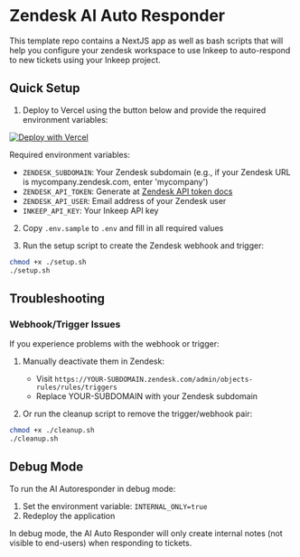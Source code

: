 # Zendesk AI Auto Responder

This template repo contains a NextJS app as well as bash scripts that will help you configure your zendesk workspace to use Inkeep to auto-respond to new tickets using your Inkeep project.


## Quick Setup

1. Deploy to Vercel using the button below and provide the required environment variables:

[![Deploy with Vercel](https://vercel.com/button)](https://vercel.com/new/clone?repository-url=https%3A%2F%2Fgithub.com%2Finkeep%2Fzendesk-inkeep-template&env=ZENDESK_SUBDOMAIN,ZENDESK_API_TOKEN,ZENDESK_API_USER,INKEEP_API_KEY&project-name=zendesk-inkeep-responder-1&repository-name=zendesk-inkeep-responder-1)

Required environment variables:
- `ZENDESK_SUBDOMAIN`: Your Zendesk subdomain (e.g., if your Zendesk URL is mycompany.zendesk.com, enter 'mycompany')
- `ZENDESK_API_TOKEN`: Generate at [Zendesk API token docs](https://support.zendesk.com/hc/en-us/articles/4408889192858-Generating-a-new-API-token)
- `ZENDESK_API_USER`: Email address of your Zendesk user
- `INKEEP_API_KEY`: Your Inkeep API key

2. Copy `.env.sample` to `.env` and fill in all required values

3. Run the setup script to create the Zendesk webhook and trigger:
```bash
chmod +x ./setup.sh
./setup.sh
```

## Troubleshooting

### Webhook/Trigger Issues
If you experience problems with the webhook or trigger:

1. Manually deactivate them in Zendesk:
   - Visit `https://YOUR-SUBDOMAIN.zendesk.com/admin/objects-rules/rules/triggers`
   - Replace YOUR-SUBDOMAIN with your Zendesk subdomain

2. Or run the cleanup script to remove the trigger/webhook pair:
```bash
chmod +x ./cleanup.sh
./cleanup.sh
```

## Debug Mode

To run the AI Autoresponder in debug mode:

1. Set the environment variable: `INTERNAL_ONLY=true`
2. Redeploy the application

In debug mode, the AI Auto Responder will only create internal notes (not visible to end-users) when responding to tickets.
